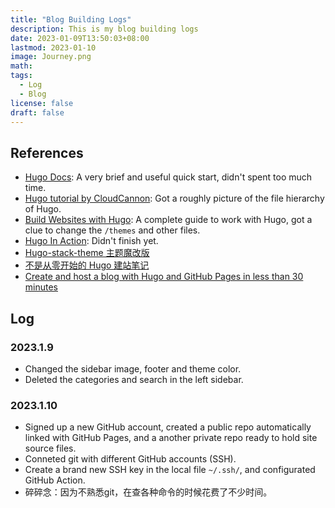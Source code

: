 ```yaml
---
title: "Blog Building Logs"
description: This is my blog building logs
date: 2023-01-09T13:50:03+08:00
lastmod: 2023-01-10
image: Journey.png
math: 
tags:
  - Log
  - Blog
license: false
draft: false
---
```


## References
- [Hugo Docs](https://gohugo.io/getting-started/quick-start/): A very brief and useful quick start, didn't spent too much time.
- [Hugo tutorial by CloudCannon](https://cloudcannon.com/community/learn/hugo-101/): Got a roughly picture of the file hierarchy of Hugo.          
- [Build Websites with Hugo](https://pragprog.com/titles/bhhugo/): A complete guide to work with Hugo, got a clue to change the `/themes` and other files.
- [Hugo In Action](https://www.manning.com/books/hugo-in-action): Didn't finish yet.
- [Hugo-stack-theme 主题魔改版](https://mantyke.icu/posts/2022/stack-theme-mod/)
- [不是从零开始的 Hugo 建站笔记](https://fourxiajiao.github.io/2022/hugo-blog/)
- [Create and host a blog with Hugo and GitHub Pages in less than 30 minutes](https://www.mytechramblings.com/posts/create-a-website-with-hugo-and-gh/)


## Log
### 2023.1.9
- Changed the sidebar image, footer and theme color.
- Deleted the categories and search in the left sidebar.

### 2023.1.10
- Signed up a new GitHub account, created a public repo automatically linked with GitHub Pages, and a another private repo ready to hold site source files.
- Conneted git with different GitHub accounts (SSH).
- Create a brand new SSH key in the local file `~/.ssh/`, and configurated GitHub Action.
- 碎碎念：因为不熟悉git，在查各种命令的时候花费了不少时间。